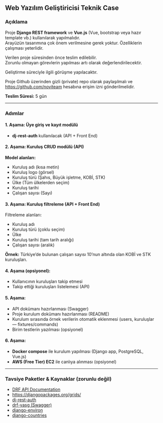 ## Web Yazılım Geliştiricisi Teknik Case

### Açıklama  

Proje **Django REST framework** ve **Vue.js** (Vue, bootstrap veya hazır template vb.) kullanılarak yapılmalıdır.  
Arayüzün tasarımına çok önem verilmesine gerek yoktur. Özelliklerin çalışması yeterlidir.  

Verilen proje süresinden önce teslim edilebilir.  
Zorunlu olmayan görevlerin yapılması artı olarak değerlendirilecektir.  

Geliştirme süreciyle ilgili görüşme yapılacaktır.  

Proje Github üzerinden gizli (private) repo olarak paylaşılmalı ve <https://github.com/noviteam> hesabına erişim izni gönderilmelidir.  

**Teslim Süresi:** 5 gün  
  
---
  
### Adımlar  

#### 1. Aşama: Üye giriş ve kayıt modülü
- **dj-rest-auth** kullanılacak (API + Front End)  

#### 2. Aşama: Kuruluş CRUD modülü (API)
**Model alanları:**  
- Kuruluş adı (kısa metin)  
- Kuruluş logo (görsel)  
- Kuruluş türü (Şahıs, Büyük işletme, KOBİ, STK)  
- Ülke (Tüm ülkelerden seçim)  
- Kuruluş tarihi  
- Çalışan sayısı (Sayı)  

#### 3. Aşama: Kuruluş filtreleme (API + Front End)
Filtreleme alanları:  
- Kuruluş adı  
- Kuruluş türü (çoklu seçim)  
- Ülke  
- Kuruluş tarihi (tam tarih aralığı)  
- Çalışan sayısı (aralık)  

**Örnek:** Türkiye’de bulunan çalışan sayısı 10’nun altında olan KOBİ ve STK kuruluşları.  

#### 4. Aşama (opsiyonel):  
- Kullanıcının kuruluşları takip etmesi  
- Takip ettiği kuruluşları listelemesi (API)  

#### 5. Aşama:
- API dokümanı hazırlanması (Swagger)  
- Proje kurulum dokümanı hazırlanması (README)  
- Kurulum sırasında örnek verilerin otomatik eklenmesi (users, kuruluşlar — fixtures/commands)  
- Birim testlerin yazılması (opsiyonel)  

#### 6. Aşama:
- **Docker compose** ile kurulum yapılması (Django app, PostgreSQL, Vue.js)  
- **AWS (Free Tier) EC2** ile canlıya alınması (opsiyonel)  

---  

### Tavsiye Paketler & Kaynaklar (zorunlu değil)

- [DRF API Documentation](https://www.django-rest-framework.org/topics/documenting-your-api/#documenting-your-api)  
- <https://djangopackages.org/grids/>  
- [dj-rest-auth](https://github.com/iMerica/dj-rest-auth)  
- [drf-yasg (Swagger)](https://github.com/axnsan12/drf-yasg)  
- [django-environ](https://github.com/joke2k/django-environ)  
- [django-countries](https://github.com/SmileyChris/django-countries/)  

